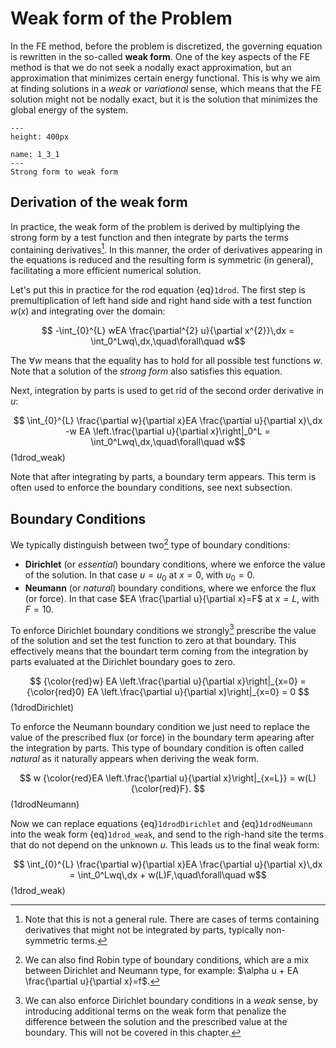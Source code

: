 # Weak form of the Problem

In the FE method, before the problem is discretized, the governing equation is rewritten in the so-called **weak form**. One of the key aspects of the FE method is that we do not seek a nodally exact approximation, but an approximation that minimizes certain energy functional. This is why we aim at finding solutions in a *weak* or *variational* sense, which means that the FE solution might not be nodally exact, but it is the solution that minimizes the global energy of the system.

```{figure} .././images/Chapter1/1_3_1.png
---
height: 400px

name: 1_3_1
---
Strong form to weak form 
```

## Derivation of the weak form

In practice, the weak form of the problem is derived by multiplying the strong form by a test function and then integrate by parts the terms containing derivatives[^integration_by_parts]. In this manner, the order of derivatives appearing in the equations is reduced and the resulting form is symmetric (in general), facilitating a more efficient numerical solution. 

Let's put this in practice for the rod equation {eq}`1drod`. The first step is premultiplication of left hand side and right hand side with a test function $w(x)$ and integrating over the domain:

$$ -\int_{0}^{L} wEA \frac{\partial^{2} u}{\partial x^{2}}\,dx = \int_0^Lwq\,dx,\quad\forall\quad w$$

The $\forall w$ means that the equality has to hold for all possible test functions $w$. Note that a solution of the *strong form* also satisfies this equation. 

Next, integration by parts is used to get rid of the second order derivative in $u$:

$$ \int_{0}^{L} \frac{\partial w}{\partial x}EA \frac{\partial u}{\partial x}\,dx -w EA \left.\frac{\partial u}{\partial x}\right|_0^L = \int_0^Lwq\,dx,\quad\forall\quad w$$ (1drod_weak)

Note that after integrating by parts, a boundary term appears. This term is often used to enforce the boundary conditions, see next subsection.

## Boundary Conditions 

We typically distinguish between two[^BC_types] type of boundary conditions:

- **Dirichlet** (or *essential*) boundary conditions, where we enforce the value of the solution. In that case $u=u_0$ at $x=0$, with $u_0=0$.
- **Neumann** (or *natural*) boundary conditions, where we enforce the flux (or force). In that case $EA \frac{\partial u}{\partial x}=F$ at $x=L$, with $F=10$.

To enforce Dirichlet boundary conditions we strongly[^weak_bc] prescribe the value of the solution and set the test function to zero at that boundary. This effectively means that the boundart term coming from the integration by parts evaluated at the Dirichlet boundary goes to zero.

$$
{\color{red}w} EA \left.\frac{\partial u}{\partial x}\right|_{x=0} = {\color{red}0} EA \left.\frac{\partial u}{\partial x}\right|_{x=0} = 0
$$ (1drodDirichlet)

To enforce the Neumann boundary condition we just need to replace the value of the prescribed flux (or force) in the boundary term apearing after the integration by parts. This type of boundary condition is often called *natural* as it naturally appears when deriving the weak form.

$$
w {\color{red}EA \left.\frac{\partial u}{\partial x}\right|_{x=L}} = w(L){\color{red}F}.
$$ (1drodNeumann)

Now we can replace equations {eq}`1drodDirichlet` and {eq}`1drodNeumann` into the weak form {eq}`1drod_weak`, and send to the righ-hand site the terms that do not depend on the unknown $u$. This leads us to the final weak form:

$$ \int_{0}^{L} \frac{\partial w}{\partial x}EA \frac{\partial u}{\partial x}\,dx = \int_0^Lwq\,dx + w(L)F,\quad\forall\quad w$$ (1drod_weak)

<!-- - Link to virtual displacement -->

[^integration_by_parts]: Note that this is not a general rule. There are cases of terms containing derivatives that might not be integrated by parts, typically non-symmetric terms.

[^BC_types]: We can also find Robin type of boundary conditions, which are a mix between Dirichlet and Neumann type, for example: $\alpha u + EA \frac{\partial u}{\partial x}=f$.

[^weak_bc]: We can also enforce Dirichlet boundary conditions in a *weak* sense, by introducing additional terms on the weak form that penalize the difference between the solution and the prescribed value at the boundary. This will not be covered in this chapter.
